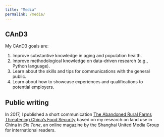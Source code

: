```yaml
---
title: "Media"
permalink: /media/
---
```


## CAnD3
My CAnD3 goals are:
1. Improve substantive knowledge in aging and population health.
2. Improve methodological knowledge on data-driven research (e.g., Python language).
3. Learn about the skills and tips for communications with the general public. 
4. Learn about how to showcase experiences and qualifications to potential employers.

## Public writing
In 2017, I published a short communication [The Abandoned Rural Farms Threatening China’s Food Security](https://www.sixthtone.com/news/1000538/the-abandoned-rural-farms-threatening-chinas-food-security) based on my research on land use in China in *Six Tone*, an online magazine by the Shanghai United Media Group for international readers.
